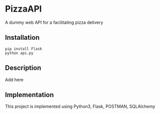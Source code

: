 # PizzaAPI
A dummy web API for a facilitating pizza delivery

## Installation

```
pip install Flask
python api.py
```

## Description
Add here

## Implementation
This project is implemented using Python3, Flask, POSTMAN, SQLAlchemy
